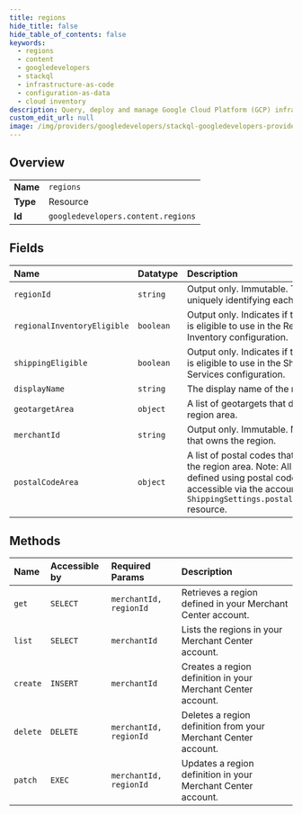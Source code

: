 ```yaml
---
title: regions
hide_title: false
hide_table_of_contents: false
keywords:
  - regions
  - content
  - googledevelopers    
  - stackql
  - infrastructure-as-code
  - configuration-as-data
  - cloud inventory
description: Query, deploy and manage Google Cloud Platform (GCP) infrastructure and resources using SQL
custom_edit_url: null
image: /img/providers/googledevelopers/stackql-googledevelopers-provider-featured-image.png
---
```

  
    

## Overview
<table><tbody>
<tr><td><b>Name</b></td><td><code>regions</code></td></tr>
<tr><td><b>Type</b></td><td>Resource</td></tr>
<tr><td><b>Id</b></td><td><code>googledevelopers.content.regions</code></td></tr>
</tbody></table>

## Fields
| Name | Datatype | Description |
|:-----|:---------|:------------|
| `regionId` | `string` | Output only. Immutable. The ID uniquely identifying each region. |
| `regionalInventoryEligible` | `boolean` | Output only. Indicates if the region is eligible to use in the Regional Inventory configuration. |
| `shippingEligible` | `boolean` | Output only. Indicates if the region is eligible to use in the Shipping Services configuration. |
| `displayName` | `string` | The display name of the region. |
| `geotargetArea` | `object` | A list of geotargets that defines the region area. |
| `merchantId` | `string` | Output only. Immutable. Merchant that owns the region. |
| `postalCodeArea` | `object` | A list of postal codes that defines the region area. Note: All regions defined using postal codes are accessible via the account's `ShippingSettings.postalCodeGroups` resource. |
## Methods
| Name | Accessible by | Required Params | Description |
|:-----|:--------------|:----------------|:------------|
| `get` | `SELECT` | `merchantId, regionId` | Retrieves a region defined in your Merchant Center account. |
| `list` | `SELECT` | `merchantId` | Lists the regions in your Merchant Center account. |
| `create` | `INSERT` | `merchantId` | Creates a region definition in your Merchant Center account. |
| `delete` | `DELETE` | `merchantId, regionId` | Deletes a region definition from your Merchant Center account. |
| `patch` | `EXEC` | `merchantId, regionId` | Updates a region definition in your Merchant Center account. |
